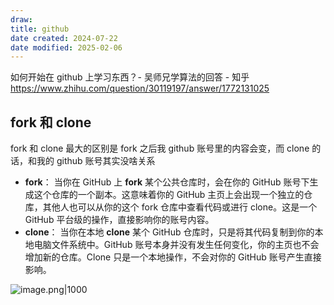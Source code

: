 ```yaml
---
draw:
title: github
date created: 2024-07-22
date modified: 2025-02-06
---
```


如何开始在 github 上学习东西？- 吴师兄学算法的回答 - 知乎  
https://www.zhihu.com/question/30119197/answer/1772131025

## fork 和 clone

fork 和 clone 最大的区别是 fork 之后我 github 账号里的内容会变，而 clone 的话，和我的 github 账号其实没啥关系

- **fork**：
    当你在 GitHub 上 **fork** 某个公共仓库时，会在你的 GitHub 账号下生成这个仓库的一个副本。这意味着你的 GitHub 主页上会出现一个独立的仓库，其他人也可以从你的这个 fork 仓库中查看代码或进行 clone。这是一个 GitHub 平台级的操作，直接影响你的账号内容。
- **clone**：
    当你在本地 **clone** 某个 GitHub 仓库时，只是将其代码复制到你的本地电脑文件系统中。GitHub 账号本身并没有发生任何变化，你的主页也不会增加新的仓库。Clone 只是一个本地操作，不会对你的 GitHub 账号产生直接影响。

![image.png|1000](https://imagehosting4picgo.oss-cn-beijing.aliyuncs.com/imagehosting/fix-dir%2Fpicgo%2Fpicgo-clipboard-images%2F2024%2F07%2F22%2F20-24-42-c1c0c47b25e8e27011a734442041517c-20240722202441-46bf1e.png)
